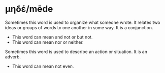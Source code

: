 # μηδέ/mēde

Sometimes this word is used to organize what someone wrote. It relates two ideas or groups of words to one another in some way. It is a conjunction.

* This word can mean and not or but not.
* This word can mean nor or neither.

Sometimes this word is used to describe an action or situation. It is an adverb.

* This word can mean not even.
